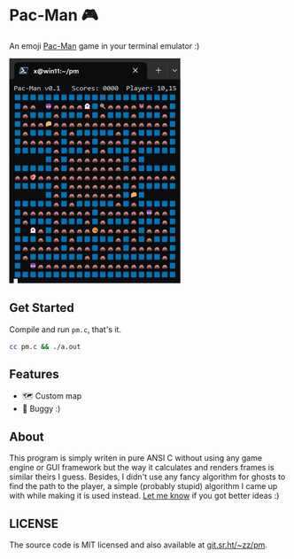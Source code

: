 # Pac-Man 🎮

An emoji [Pac-Man](https://pacman.fandom.com/wiki/Pac-Man_(game)) game in your terminal emulator :)

![shot](./shot.png)


## Get Started

Compile and run `pm.c`, that's it.

```bash
cc pm.c && ./a.out
```

## Features

- 🗺️ Custom map
- 🐛 Buggy :)


## About

This program is simply writen in pure ANSI C without using any game engine or GUI framework but the way it calculates and renders frames is similar theirs I guess. Besides, I didn't use any fancy algorithm for ghosts to find the path to the player, a simple (probably stupid) algorithm I came up with while making it is used instead. [Let me know](https://github.com/mivinci/pm/issues) if you got better ideas :)


## LICENSE

The source code is MIT licensed and also available at [git.sr.ht/~zz/pm](https://git.sr.ht/~zz/pm).
